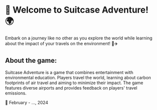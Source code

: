 # 🎒 Welcome to Suitcase Adventure! 🌍

Embark on a journey like no other as you explore the world while learning about the impact of your travels on the environment! 🌱✈️

## About the game:

Suitcase Adventure is a game that combines entertainment with environmental education. Players travel the world, learning about carbon footprints of air travel and aiming to minimize their impact. The game features diverse airports and provides feedback on players' travel emissions.

📅 February - ..., 2024
